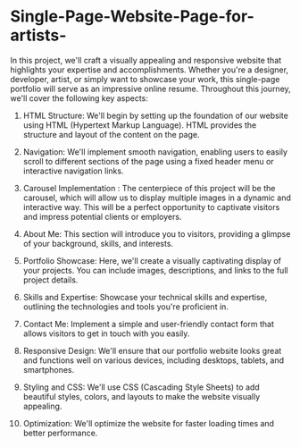 # Single-Page-Website-Page-for-artists-

In this project, we'll craft a visually appealing and responsive website that highlights your expertise and accomplishments. Whether you're a designer, developer, artist, or simply want to showcase your work, this single-page portfolio will serve as an impressive online resume.
Throughout this journey, we'll cover the following key aspects:
1.	HTML Structure: We'll begin by setting up the foundation of our website using HTML (Hypertext Markup Language). HTML provides the structure and layout of the content on the page.

2.	Navigation: We'll implement smooth navigation, enabling users to easily scroll to different sections of the page using a fixed header menu or interactive navigation links.

3.	Carousel Implementation : The centerpiece of this project will be the carousel, which will allow us to display multiple images in a dynamic and interactive way. This will be a perfect opportunity to captivate visitors and impress potential clients or employers.

4.	About Me: This section will introduce you to visitors, providing a glimpse of your background, skills, and interests.

5.	Portfolio Showcase: Here, we'll create a visually captivating display of your projects. You can include images, descriptions, and links to the full project details.

6.	Skills and Expertise: Showcase your technical skills and expertise, outlining the technologies and tools you're proficient in.

7.	Contact Me: Implement a simple and user-friendly contact form that allows visitors to get in touch with you easily.

8.	Responsive Design: We'll ensure that our portfolio website looks great and functions well on various devices, including desktops, tablets, and smartphones.

9.	Styling and CSS: We'll use CSS (Cascading Style Sheets) to add beautiful styles, colors, and layouts to make the website visually appealing.

10.	Optimization: We'll optimize the website for faster loading times and better performance.


